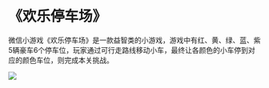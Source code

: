 # 《欢乐停车场》
微信小游戏《欢乐停车场》是一款益智类的小游戏，游戏中有红、黄、绿、蓝、紫5辆豪车6个停车位，玩家通过可行走路线移动小车，最终让各颜色的小车停到对应的颜色车位，则完成本关挑战。

![](https://img2018.cnblogs.com/blog/386844/201810/386844-20181026165919361-2095979000.png)